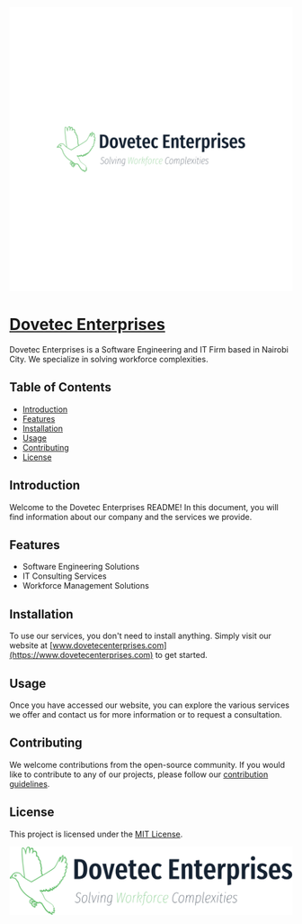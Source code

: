 
![Dovetec Enterprises Logo](images/logo-color.png)
# [Dovetec Enterprises](dovetec.github.io)

Dovetec Enterprises is a Software Engineering and IT Firm based in Nairobi City. We specialize in solving workforce complexities.

## Table of Contents

- [Introduction](#introduction)
- [Features](#features)
- [Installation](#installation)
- [Usage](#usage)
- [Contributing](#contributing)
- [License](#license)

## Introduction

Welcome to the Dovetec Enterprises README! In this document, you will find information about our company and the services we provide.

## Features

- Software Engineering Solutions
- IT Consulting Services
- Workforce Management Solutions

## Installation

To use our services, you don't need to install anything. Simply visit our website at [www.dovetecenterprises.com](https://www.dovetecenterprises.com) to get started.

## Usage

Once you have accessed our website, you can explore the various services we offer and contact us for more information or to request a consultation.

## Contributing

We welcome contributions from the open-source community. If you would like to contribute to any of our projects, please follow our [contribution guidelines](CONTRIBUTING.md).

## License

This project is licensed under the [MIT License](LICENSE).



![Dovetec Enterprises Logo](images/logo-no-background.png)
